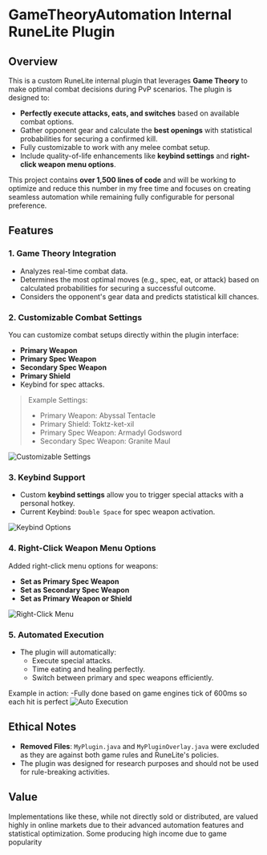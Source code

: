 
# GameTheoryAutomation Internal RuneLite Plugin

## Overview
This is a custom RuneLite internal plugin that leverages **Game Theory** to make optimal combat decisions during PvP scenarios. The plugin is designed to:

- **Perfectly execute attacks, eats, and switches** based on available combat options.
- Gather opponent gear and calculate the **best openings** with statistical probabilities for securing a confirmed kill.
- Fully customizable to work with any melee combat setup.
- Include quality-of-life enhancements like **keybind settings** and **right-click weapon menu options**.

This project contains **over 1,500 lines of code** and will be working to optimize and reduce this number in my free time and focuses on creating seamless automation while remaining fully configurable for personal preference.

## Features

### 1. **Game Theory Integration**
- Analyzes real-time combat data.
- Determines the most optimal moves (e.g., spec, eat, or attack) based on calculated probabilities for securing a successful outcome.
- Considers the opponent's gear data and predicts statistical kill chances.

### 2. **Customizable Combat Settings**
You can customize combat setups directly within the plugin interface:

- **Primary Weapon**
- **Primary Spec Weapon**
- **Secondary Spec Weapon**
- **Primary Shield**
- Keybind for spec attacks.

> Example Settings:
> - Primary Weapon: Abyssal Tentacle
> - Primary Shield: Toktz-ket-xil
> - Primary Spec Weapon: Armadyl Godsword
> - Secondary Spec Weapon: Granite Maul

![Customizable Settings](assets/Screenshot-2024-12-17-092940.png)

### 3. **Keybind Support**
- Custom **keybind settings** allow you to trigger special attacks with a personal hotkey.
- Current Keybind: `Double Space` for spec weapon activation.

![Keybind Options](assets/Screenshot-2024-12-17-092932.png)

### 4. **Right-Click Weapon Menu Options**
Added right-click menu options for weapons:

- **Set as Primary Spec Weapon**
- **Set as Secondary Spec Weapon**
- **Set as Primary Weapon or Shield**

![Right-Click Menu](assets/Screenshot-2024-12-17-094155.png)

### 5. **Automated Execution**
- The plugin will automatically:
  - Execute special attacks.
  - Time eating and healing perfectly.
  - Switch between primary and spec weapons efficiently.

Example in action:
-Fully done based on game engines tick of 600ms so each hit is perfect
![Auto Execution](assets/runescapeAuto.gif)

## Ethical Notes
- **Removed Files**: `MyPlugin.java` and `MyPluginOverlay.java` were excluded as they are against both game rules and RuneLite's policies.
- The plugin was designed for research purposes and should not be used for rule-breaking activities.

## Value
Implementations like these, while not directly sold or distributed, are valued highly in online markets due to their advanced automation features and statistical optimization. Some producing high income due to game popularity
